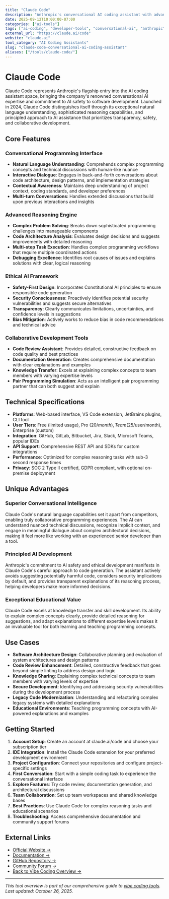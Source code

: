```yaml
---
title: "Claude Code"
description: "Anthropic's conversational AI coding assistant with advanced reasoning capabilities and ethical AI development principles"
date: 2025-09-12T10:00:00-07:00
categories: ["ai-tools"]
tags: ["ai-coding", "developer-tools", "conversational-ai", "anthropic", "ethical-ai"]
external_url: "https://claude.ai/code"
website: "claude.ai"
tool_category: "AI Coding Assistants"
slug: "claude-code-conversational-ai-coding-assistant"
aliases: ["/tools/claude-code/"]
---
```


# Claude Code

Claude Code represents Anthropic's flagship entry into the AI coding assistant space, bringing the company's renowned conversational AI expertise and commitment to AI safety to software development. Launched in 2024, Claude Code distinguishes itself through its exceptional natural language understanding, sophisticated reasoning capabilities, and principled approach to AI assistance that prioritizes transparency, safety, and collaborative development.

## Core Features

### Conversational Programming Interface
- **Natural Language Understanding**: Comprehends complex programming concepts and technical discussions with human-like nuance
- **Interactive Dialogue**: Engages in back-and-forth conversations about code architecture, design patterns, and implementation strategies
- **Contextual Awareness**: Maintains deep understanding of project context, coding standards, and developer preferences
- **Multi-turn Conversations**: Handles extended discussions that build upon previous interactions and insights

### Advanced Reasoning Engine
- **Complex Problem Solving**: Breaks down sophisticated programming challenges into manageable components
- **Code Architecture Analysis**: Evaluates design decisions and suggests improvements with detailed reasoning
- **Multi-step Task Execution**: Handles complex programming workflows that require multiple coordinated actions
- **Debugging Excellence**: Identifies root causes of issues and explains solutions with clear, logical reasoning

### Ethical AI Framework
- **Safety-First Design**: Incorporates Constitutional AI principles to ensure responsible code generation
- **Security Consciousness**: Proactively identifies potential security vulnerabilities and suggests secure alternatives
- **Transparency**: Clearly communicates limitations, uncertainties, and confidence levels in suggestions
- **Bias Mitigation**: Actively works to reduce bias in code recommendations and technical advice

### Collaborative Development Tools
- **Code Review Assistant**: Provides detailed, constructive feedback on code quality and best practices
- **Documentation Generation**: Creates comprehensive documentation with clear explanations and examples
- **Knowledge Transfer**: Excels at explaining complex concepts to team members with varying expertise levels
- **Pair Programming Simulation**: Acts as an intelligent pair programming partner that can both suggest and explain

## Technical Specifications

- **Platforms**: Web-based interface, VS Code extension, JetBrains plugins, CLI tool
- **User Tiers**: Free (limited usage), Pro ($20/month), Team ($25/user/month), Enterprise (custom)
- **Integration**: GitHub, GitLab, Bitbucket, Jira, Slack, Microsoft Teams, popular IDEs
- **API Support**: Comprehensive REST API and SDKs for custom integrations
- **Performance**: Optimized for complex reasoning tasks with sub-3 second response times
- **Privacy**: SOC 2 Type II certified, GDPR compliant, with optional on-premise deployment

## Unique Advantages

### Superior Conversational Intelligence
Claude Code's natural language capabilities set it apart from competitors, enabling truly collaborative programming experiences. The AI can understand nuanced technical discussions, recognize implicit context, and engage in meaningful dialogue about complex architectural decisions, making it feel more like working with an experienced senior developer than a tool.

### Principled AI Development
Anthropic's commitment to AI safety and ethical development manifests in Claude Code's careful approach to code generation. The assistant actively avoids suggesting potentially harmful code, considers security implications by default, and provides transparent explanations of its reasoning process, helping developers make more informed decisions.

### Exceptional Educational Value
Claude Code excels at knowledge transfer and skill development. Its ability to explain complex concepts clearly, provide detailed reasoning for suggestions, and adapt explanations to different expertise levels makes it an invaluable tool for both learning and teaching programming concepts.

## Use Cases

- **Software Architecture Design**: Collaborative planning and evaluation of system architectures and design patterns
- **Code Review Enhancement**: Detailed, constructive feedback that goes beyond simple linting to address design and logic
- **Knowledge Sharing**: Explaining complex technical concepts to team members with varying levels of expertise
- **Secure Development**: Identifying and addressing security vulnerabilities during the development process
- **Legacy Code Modernization**: Understanding and refactoring complex legacy systems with detailed explanations
- **Educational Environments**: Teaching programming concepts with AI-powered explanations and examples

## Getting Started

1. **Account Setup**: Create an account at claude.ai/code and choose your subscription tier
2. **IDE Integration**: Install the Claude Code extension for your preferred development environment
3. **Project Configuration**: Connect your repositories and configure project-specific settings
4. **First Conversation**: Start with a simple coding task to experience the conversational interface
5. **Explore Features**: Try code review, documentation generation, and architectural discussions
6. **Team Collaboration**: Set up team workspaces and shared knowledge bases
7. **Best Practices**: Use Claude Code for complex reasoning tasks and educational scenarios
8. **Troubleshooting**: Access comprehensive documentation and community support forums

## External Links

- [Official Website →](https://claude.ai/code)
- [Documentation →](https://docs.anthropic.com/claude-code)
- [GitHub Repository →](https://github.com/anthropics/claude-code)
- [Community Forum →](https://community.anthropic.com)
- [Back to Vibe Coding Overview →](/blog/posts/vibe-coding-revolution/)

---

*This tool overview is part of our comprehensive guide to [vibe coding tools](/blog/posts/vibe-coding-revolution/). Last updated: October 26, 2025.*